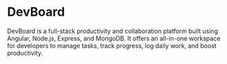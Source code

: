 # DevBoard
DevBoard is a full-stack productivity and collaboration platform built using Angular, Node.js, Express, and MongoDB. It offers an all-in-one workspace for developers to manage tasks, track progress, log daily work, and boost productivity.
